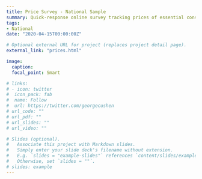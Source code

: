 ```yaml
---
title: Price Survey - National Sample
summary: Quick-response online survey tracking prices of essential consumer products across Kenya.
tags:
- National
date: "2020-04-15T00:00:00Z"

# Optional external URL for project (replaces project detail page).
external_link: "prices.html"

image:
  caption: 
  focal_point: Smart

# links:
# - icon: twitter
#  icon_pack: fab
#  name: Follow
#  url: https://twitter.com/georgecushen
# url_code: ""
# url_pdf: ""
# url_slides: ""
# url_video: ""

# Slides (optional).
#   Associate this project with Markdown slides.
#   Simply enter your slide deck's filename without extension.
#   E.g. `slides = "example-slides"` references `content/slides/example-slides.md`.
#   Otherwise, set `slides = ""`.
# slides: example
---
```


